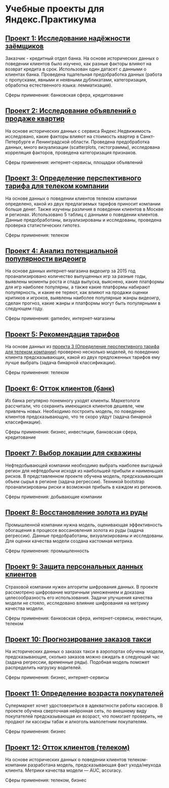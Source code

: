 # Учебные проекты для Яндекс.Практикума

## [Проект 1: Исследование надёжности заёмщиков](https://github.com/VasilisaChernova/YandexPracticum_projects/tree/main/%D0%98%D1%81%D1%81%D0%BB%D0%B5%D0%B4%D0%BE%D0%B2%D0%B0%D0%BD%D0%B8%D0%B5%20%D0%BD%D0%B0%D0%B4%D0%B5%D0%B6%D0%BD%D0%BE%D1%81%D1%82%D0%B8%20%D0%B7%D0%B0%D0%B5%D0%BC%D1%89%D0%B8%D0%BA%D0%BE%D0%B2)
Заказчик - кредитный отдел банка. На основе исторических данных о поведении клиентов было изучено, как разные факторы влияют на возврат кредита в срок. Использован один датасет с данными о клиентах банка. Проведена тщательная предобработка данных (работа с пропусками, явными и неявными дубликатами, категоризация, обработка естественного языка: лемматизация).

Сферы применения: банковская сфера, кредитование

## [Проект 2: Исследование объявлений о продаже квартир](https://github.com/VasilisaChernova/YandexPracticum_projects/tree/main/%D0%98%D1%81%D1%81%D0%BB%D0%B5%D0%B4%D0%BE%D0%B2%D0%B0%D0%BD%D0%B8%D0%B5%20%D0%BE%D0%B1%D1%8A%D1%8F%D0%B2%D0%BB%D0%B5%D0%BD%D0%B8%D0%B9%20%D0%BE%20%D0%BF%D1%80%D0%BE%D0%B4%D0%B0%D0%B6%D0%B5%20%D0%BA%D0%B2%D0%B0%D1%80%D1%82%D0%B8%D1%80)
На основе исторических данных с сервиса Яндекс.Недвижимость исследовано, какие факторы влияют на стоимость квартир в Санкт-Петербурге и Ленинградской области. Проведена предобработка данных, много визуализации (scatterplots, гистограммы), исследована корреляция факторов, проведена категоризация признаков.

Сферы применения: интернет-сервисы, площадки объявлений

## [Проект 3: Определение перспективного тарифа для телеком компании](https://github.com/VasilisaChernova/YandexPracticum_projects/tree/main/%D0%9E%D0%BF%D1%80%D0%B5%D0%B4%D0%B5%D0%BB%D0%B5%D0%BD%D0%B8%D0%B5%20%D0%BF%D0%B5%D1%80%D1%81%D0%BF%D0%B5%D0%BA%D1%82%D0%B8%D0%B2%D0%BD%D0%BE%D0%B3%D0%BE%20%D1%82%D0%B0%D1%80%D0%B8%D1%84%D0%B0%20%D0%B4%D0%BB%D1%8F%20%D1%82%D0%B5%D0%BB%D0%B5%D0%BA%D0%BE%D0%BC%20%D0%BA%D0%BE%D0%BC%D0%BF%D0%B0%D0%BD%D0%B8%D0%B8)
На основе данных о поведении клиентов телеком компании определено, какой из двух предлагаемых тарифов приносит компании больше денег. Также изучены различия в поведении клиентов в Москве и регионах. Использовано 5 таблиц с данными о поведении клиентов. Данные предобработаны, визуализированы и исследованы, проведена проверка статистических гипотез.

Сферы применения: телеком

## [Проект 4: Анализ потенциальной популярности видеоигр](https://github.com/VasilisaChernova/YandexPracticum_projects/tree/main/%D0%90%D0%BD%D0%B0%D0%BB%D0%B8%D0%B7%20%D0%BF%D0%BE%D1%82%D0%B5%D0%BD%D1%86%D0%B8%D0%B0%D0%BB%D1%8C%D0%BD%D0%BE%D0%B9%20%D0%BF%D0%BE%D0%BF%D1%83%D0%BB%D1%8F%D1%80%D0%BD%D0%BE%D1%81%D1%82%D0%B8%20%D0%B2%D0%B8%D0%B4%D0%B5%D0%BE%D0%B8%D0%B3%D1%80)
На основе данных интернет-магазина видеоигр за 2015 год проанализировано количество выпущенных игр за разные годы, выявлены моменты роста и спада выпуска, выяснено, какие платформы для игр наиболее популярны, а также какие платформы набирают популярность, и какие ее теряют, как влияют на продажи оценки критиков и игроков, выявлены наиболее популярные жанры видеоигр, сделан прогноз, какие жанры и платформы могут быть популярными в следующем году.

Сферы применения: gamedev, интернет-магазины

## [Проект 5: Рекомендация тарифов](https://github.com/VasilisaChernova/YandexPracticum_projects/tree/main/%D0%A0%D0%B5%D0%BA%D0%BE%D0%BC%D0%B5%D0%BD%D0%B4%D0%B0%D1%86%D0%B8%D1%8F%20%D1%82%D0%B0%D1%80%D0%B8%D1%84%D0%BE%D0%B2)
На основе данных из [проекта 3 (Определение перспективного тарифа для телеком компании)](ttps://github.com/VasilisaChernova/YandexPracticum_projects/tree/main/%D0%9E%D0%BF%D1%80%D0%B5%D0%B4%D0%B5%D0%BB%D0%B5%D0%BD%D0%B8%D0%B5%20%D0%BF%D0%B5%D1%80%D1%81%D0%BF%D0%B5%D0%BA%D1%82%D0%B8%D0%B2%D0%BD%D0%BE%D0%B3%D0%BE%20%D1%82%D0%B0%D1%80%D0%B8%D1%84%D0%B0%20%D0%B4%D0%BB%D1%8F%20%D1%82%D0%B5%D0%BB%D0%B5%D0%BA%D0%BE%D0%BC%20%D0%BA%D0%BE%D0%BC%D0%BF%D0%B0%D0%BD%D0%B8%D0%B8) проверено несколько моделей, по поведению клиента предсказывающих, какой из двух предложенных тарифов ему лучше выбрать (задача бинарной классификации).

Сферы применения: телеком

## [Проект 6: Отток клиентов (банк)](https://github.com/VasilisaChernova/YandexPracticum_projects/tree/main/%D0%9E%D1%82%D1%82%D0%BE%D0%BA%20%D0%BA%D0%BB%D0%B8%D0%B5%D0%BD%D1%82%D0%BE%D0%B2%20(%D0%B1%D0%B0%D0%BD%D0%BA))
Из банка регулярно понемногу уходят клиенты. Маркетологи рассчитали, что сохранить имеющихся клиентов дешевле, чем привлечь новых. Необходимо построить модель, по поведению клиентов предсказывающую, что те скоро уйдут (задача бинарной классификации).

Сферы применения: бизнес, инвестиции, банковская сфера, кредитование

## [Проект 7: Выбор локации для скважины](https://github.com/VasilisaChernova/YandexPracticum_projects/tree/main/%D0%92%D1%8B%D0%B1%D0%BE%D1%80%20%D0%BB%D0%BE%D0%BA%D0%B0%D1%86%D0%B8%D0%B8%20%D0%B4%D0%BB%D1%8F%20%D1%81%D0%BA%D0%B2%D0%B0%D0%B6%D0%B8%D0%BD%D1%8B)
Нефтедобывающей компании необходимо выбрать наиболее выгодный регион для нефтедобычи исходя из наибольшей прибыли и наименьших рисков. В представленном проекте обучена модель, предсказывающая объем сырья в регионе (задача регрессии). Техникой bootstrap проанализированы риски и возможная прибыль в каждом из регионов.

Сферы применения: добывающие компании

## [Проект 8: Восстановление золота из руды](https://github.com/VasilisaChernova/YandexPracticum_projects/tree/main/%D0%92%D0%BE%D1%81%D1%81%D1%82%D0%B0%D0%BD%D0%BE%D0%B2%D0%BB%D0%B5%D0%BD%D0%B8%D0%B5%20%D0%B7%D0%BE%D0%BB%D0%BE%D1%82%D0%B0%20%D0%B8%D0%B7%20%D1%80%D1%83%D0%B4%D1%8B)
Промышленной компании нужна модель, оценивающая эффективность обогащения в процессе воссановления золота из руды (задача регрессии). Данные предобработаны, визуализированы и исследованы. Для оценки качества модели создана кастомная метрика.

Сферы применения: промышленность

## [Проект 9: Защита персональных данных клиентов](https://github.com/VasilisaChernova/YandexPracticum_projects/tree/main/%D0%97%D0%B0%D1%89%D0%B8%D1%82%D0%B0%20%D0%BF%D0%B5%D1%80%D1%81%D0%BE%D0%BD%D0%B0%D0%BB%D1%8C%D0%BD%D1%8B%D1%85%20%D0%B4%D0%B0%D0%BD%D0%BD%D1%8B%D1%85%20%D0%BA%D0%BB%D0%B8%D0%B5%D0%BD%D1%82%D0%BE%D0%B2)
Страховой компании нужен алгоритм шифрования данных. В проекте рассмотрено  шифрование матричным умножением и доказана целесообразность его использования. Задачи улучшения качества модели не стояло, исследовано влияние шифрования на метрику качества модели.

Сферы применения: банковская сфера, интернет-сервисы, инвестиции, телеком

## [Проект 10: Прогнозирование заказов такси](https://github.com/VasilisaChernova/YandexPracticum_projects/tree/main/%D0%9F%D1%80%D0%BE%D0%B3%D0%BD%D0%BE%D0%B7%D0%B8%D1%80%D0%BE%D0%B2%D0%B0%D0%BD%D0%B8%D0%B5%20%D0%B7%D0%B0%D0%BA%D0%B0%D0%B7%D0%BE%D0%B2%20%D1%82%D0%B0%D0%BA%D1%81%D0%B8)
На исторических данных о заказах такси в аэропортах обучены модели, предсказывающие, сколько заказов можно ожидать в следующий час (задача регрессии, временные ряды). Подобная модель поможет распределить нагрузку водителей.

Сферы применения: бизнес, интернет-сервисы

## [Проект 11: Определение возраста покупателей](https://github.com/VasilisaChernova/YandexPracticum_projects/tree/main/%D0%9E%D0%BF%D1%80%D0%B5%D0%B4%D0%B5%D0%BB%D0%B5%D0%BD%D0%B8%D0%B5%20%D0%B2%D0%BE%D0%B7%D1%80%D0%B0%D1%81%D1%82%D0%B0%20%D0%BF%D0%BE%D0%BA%D1%83%D0%BF%D0%B0%D1%82%D0%B5%D0%BB%D0%B5%D0%B9)
Супермаркет хочет удостовериться в адекватности работы кассиров. В проекте обучена сверточная нейронная сеть, по внешнему виду покупателей предсказывающая их возраст, что помогает проверить, не продают ли кассиры табак и алкоголь малолетним покупателям.

Сферы применения: бизнес

## [Проект 12: Отток клиентов (телеком)](https://github.com/VasilisaChernova/YandexPracticum_projects/tree/main/%D0%9E%D1%82%D1%82%D0%BE%D0%BA%20%D0%BA%D0%BB%D0%B8%D0%B5%D0%BD%D1%82%D0%BE%D0%B2%20(%D1%82%D0%B5%D0%BB%D0%B5%D0%BA%D0%BE%D0%BC))
На основе исторических данных о поведении клиентов телеком-компании разработана модель, предсказывающая факт ухода/неухода клиента. Метрики качества модели — AUC, accuracy.

Сферы применения: телеком, бизнес
